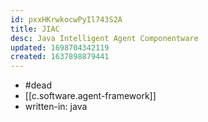 ```yaml
---
id: pxxHKrwkocwPyIl743S2A
title: JIAC
desc: Java Intelligent Agent Componentware
updated: 1698704342119
created: 1637898879441
---
```


- #dead
- [[c.software.agent-framework]]
- written-in: java
